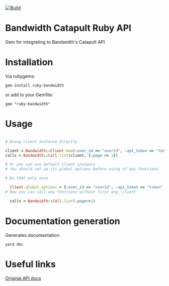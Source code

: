 
[![Build](https://travis-ci.org/bandwidthcom/ruby-bandwidth.png)](https://travis-ci.org/bandwidthcom/ruby-bandwidth)

# Bandwidth Catapult Ruby API

Gem for integrating to Bandwidth's Catapult  API

# Installation

Via rubygems:

    gem install ruby-bandwidth

or add to your Gemfile:

    gem "ruby-bandwidth"

# Usage

```ruby

# Using client instance directly

client = Bandwidth::Client.new(:user_id => "userId", :api_token => "token", :api_secret => "secret")
calls = Bandwidth::Call.list(client, {:page => 1})

# Or you can use default client instance
# You should set up its global options before using of api functions

# Do that only once

  Client.global_options = {:user_id => "userId", :api_token => "token", :api_secret => "secret"}
# Now you can call any functions without first arg 'client'

  calls = Bandwidth::Call.list(:page=>1)

```

# Documentation generation

Generates documentation:

    yard doc




# Useful links

[Original API  docs](https://catapult.inetwork.com/docs/)
